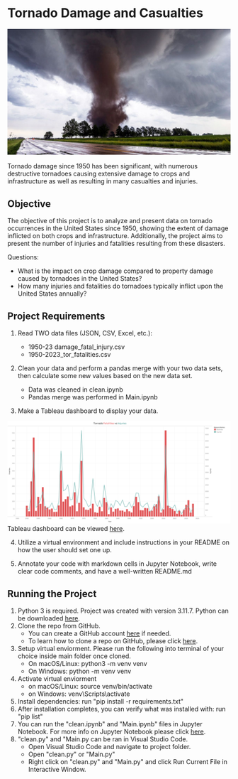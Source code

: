 # Tornado Damage and Casualties

![tornado](images/tornado.jpg)

Tornado damage since 1950 has been significant, with numerous destructive tornadoes causing 
extensive damage to crops and infrastructure as well as resulting in many casualties and injuries.

## Objective

The objective of this project is to analyze and present data on tornado occurrences in the United
States since 1950, showing the extent of damage inflicted on both crops and infrastructure.
Additionally, the project aims to present the number of injuries and fatalities resulting from
these disasters.

Questions:

- What is the impact on crop damage compared to property damage caused by tornadoes in the United 
  States? 
- How many injuries and fatalities do tornadoes typically inflict upon the United States annually?

## Project Requirements
  
1. Read TWO data files (JSON, CSV, Excel, etc.):
   - 1950-23 damage_fatal_injury.csv
   - 1950-2023_tor_fatalities.csv


2. Clean your data and perform a pandas merge with your two data sets, then calculate some new
   values based on the new data set.
     - Data was cleaned in clean.ipynb
     - Pandas merge was performed in Main.ipynb


3. Make a Tableau dashboard to display your data.

![fatalities](images/fatvsinj.PNG)
   Tableau dashboard can be viewed [here](https://public.tableau.com/app/profile/timothy.holbrook/vizzes).


4. Utilize a virtual environment and include instructions in your README on how the user should set
   one up.


5. Annotate your code with markdown cells in Jupyter Notebook, write clear code comments, and have a
   well-written README.md


## Running the Project

1. Python 3 is required. Project was created with version 3.11.7. Python can be downloaded [here](https://www.python.org/downloads/).
2. Clone the repo from GitHub.
   - You can create a GitHub account [here](https://github.com/) if needed.
   - To learn how to clone a repo on GitHub, please click [here](https://docs.github.com/en/repositories/creating-and-managing-repositories/cloning-a-repository).
3. Setup virtual enviorment. Please run the following into terminal of your choice inside main folder once cloned.
   - On macOS/Linux: python3 -m venv venv
   - On Windows: python -m venv venv
4. Activate virtual enviorment
   - on macOS/Linux: source venv/bin/activate
   - on Windows: venv\Scripts\activate
5. Install dependencies: run "pip install -r requirements.txt"
6. After installation completes, you can verify what was installed with: run "pip list"
7. You can run the "clean.ipynb" and "Main.ipynb" files in Jupyter Notebook. For more info on Jupyter Notebook please click [here](https://www.jupyter.org/).
8. "clean.py" and "Main.py can be ran in Visual Studio Code.
   - Open Visual Studio Code and navigate to project folder.
   - Open "clean.py" or "Main.py" 
   - Right click on "clean.py" and "Main.py" and click Run Current File in Interactive Window. 




